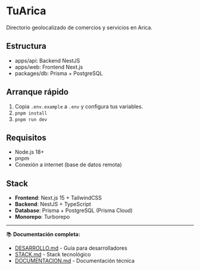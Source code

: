 # TuArica

Directorio geolocalizado de comercios y servicios en Arica.

## Estructura
- apps/api: Backend NestJS
- apps/web: Frontend Next.js  
- packages/db: Prisma + PostgreSQL

## Arranque rápido
1. Copia `.env.example` a `.env` y configura tus variables.
2. `pnpm install`
3. `pnpm run dev`

## Requisitos
- Node.js 18+
- pnpm
- Conexión a internet (base de datos remota)

## Stack
- **Frontend**: Next.js 15 + TailwindCSS
- **Backend**: NestJS + TypeScript
- **Database**: Prisma + PostgreSQL (Prisma Cloud)
- **Monorepo**: Turborepo

---

📚 **Documentación completa:**
- [DESARROLLO.md](./DESARROLLO.md) - Guía para desarrolladores
- [STACK.md](./STACK.md) - Stack tecnológico
- [DOCUMENTACION.md](./DOCUMENTACION.md) - Documentación técnica
